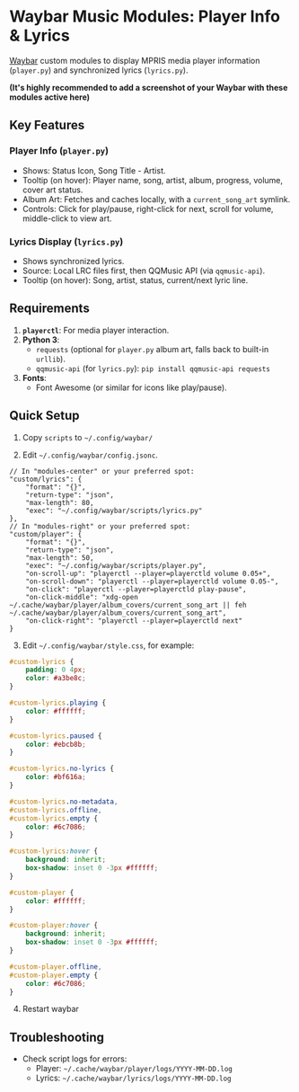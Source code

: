 # Waybar Music Modules: Player Info & Lyrics

[Waybar](https://github.com/Alexays/Waybar) custom modules to display MPRIS media player information (`player.py`) and synchronized lyrics (`lyrics.py`).

**(It's highly recommended to add a screenshot of your Waybar with these modules active here)**

## Key Features

### Player Info (`player.py`)

* Shows: Status Icon, Song Title - Artist.
* Tooltip (on hover): Player name, song, artist, album, progress, volume, cover art status.
* Album Art: Fetches and caches locally, with a `current_song_art` symlink.
* Controls: Click for play/pause, right-click for next, scroll for volume, middle-click to view art.

### Lyrics Display (`lyrics.py`)

* Shows synchronized lyrics.
* Source: Local LRC files first, then QQMusic API (via `qqmusic-api`).
* Tooltip (on hover): Song, artist, status, current/next lyric line.

## Requirements

1. **`playerctl`**: For media player interaction.
2. **Python 3**:
    * `requests` (optional for `player.py` album art, falls back to built-in `urllib`).
    * `qqmusic-api` (for `lyrics.py`): `pip install qqmusic-api requests`
3. **Fonts**:
    * Font Awesome (or similar for icons like play/pause).

## Quick Setup

1. Copy `scripts` to `~/.config/waybar/`

2. Edit `~/.config/waybar/config.jsonc`.

```jsonc
// In "modules-center" or your preferred spot:
"custom/lyrics": {
    "format": "{}",
    "return-type": "json",
    "max-length": 80,
    "exec": "~/.config/waybar/scripts/lyrics.py"
},
// In "modules-right" or your preferred spot:
"custom/player": {
    "format": "{}",
    "return-type": "json",
    "max-length": 50,
    "exec": "~/.config/waybar/scripts/player.py",
    "on-scroll-up": "playerctl --player=playerctld volume 0.05+",
    "on-scroll-down": "playerctl --player=playerctld volume 0.05-",
    "on-click": "playerctl --player=playerctld play-pause",
    "on-click-middle": "xdg-open ~/.cache/waybar/player/album_covers/current_song_art || feh ~/.cache/waybar/player/album_covers/current_song_art",
    "on-click-right": "playerctl --player=playerctld next"
}
```

3. Edit `~/.config/waybar/style.css`, for example:

```css
#custom-lyrics {
    padding: 0 4px;
    color: #a3be8c;
}

#custom-lyrics.playing {
    color: #ffffff;
}

#custom-lyrics.paused {
    color: #ebcb8b;
}

#custom-lyrics.no-lyrics {
    color: #bf616a;
}

#custom-lyrics.no-metadata,
#custom-lyrics.offline,
#custom-lyrics.empty {
    color: #6c7086;
}

#custom-lyrics:hover {
    background: inherit;
    box-shadow: inset 0 -3px #ffffff;
}

#custom-player {
    color: #ffffff;
}

#custom-player:hover {
    background: inherit;
    box-shadow: inset 0 -3px #ffffff;
}

#custom-player.offline,
#custom-player.empty {
    color: #6c7086;
}
```

4. Restart waybar

## Troubleshooting

* Check script logs for errors:
    * Player: `~/.cache/waybar/player/logs/YYYY-MM-DD.log`
    * Lyrics: `~/.cache/waybar/lyrics/logs/YYYY-MM-DD.log`